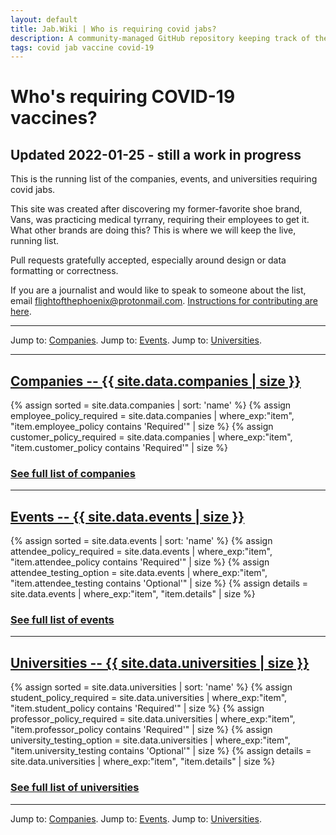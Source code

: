 ```yaml
---
layout: default
title: Jab.Wiki | Who is requiring covid jabs?
description: A community-managed GitHub repository keeping track of the brands/companies, events, and universities requiring covid jabs. 
tags: covid jab vaccine covid-19
---
```


# Who's requiring COVID-19 vaccines?

## Updated 2022-01-25 - still a work in progress
This is the running list of the companies, events, and universities requiring covid jabs. 

This site was created after discovering my former-favorite shoe brand, Vans, was practicing medical tyrrany, requiring their employees to get it.  What other brands are doing this? This is where we will keep the live, running list. 

Pull requests gratefully accepted, especially around design or data formatting or correctness. 

If you are a journalist and would like to speak to someone about the list, email flightofthephoenix@protonmail.com. <a href="https://github.com/flightofthephoenix007/jabwiki.github.io/blob/main/README.md">Instructions for contributing are here</a>.

---

Jump to: <a href="/companies.html">Companies</a>. Jump to: <a href="/events.html">Events</a>. Jump to: <a href="/universities.html">Universities</a>.

---

<a name="companies"></a>
## [Companies -- {{ site.data.companies | size }}](/companies.html)
{% assign sorted = site.data.companies | sort: 'name' %}
{% assign employee_policy_required = site.data.companies | where_exp:"item", "item.employee_policy contains 'Required'" | size %}
{% assign customer_policy_required = site.data.companies | where_exp:"item", "item.customer_policy contains 'Required'" | size %}

### [See full list of companies](/companies.html)

---

<a name="events"></a>
## [Events -- {{ site.data.events | size }}](/events.html)
{% assign sorted = site.data.events | sort: 'name' %}
{% assign attendee_policy_required = site.data.events | where_exp:"item", "item.attendee_policy contains 'Required'" | size %}
{% assign attendee_testing_option = site.data.events | where_exp:"item", "item.attendee_testing contains 'Optional'" | size %}
{% assign details = site.data.events | where_exp:"item", "item.details" | size %}


### [See full list of events](/events.html)

---

<a name="universities"></a>
## [Universities -- {{ site.data.universities | size }}](/universities.html)
{% assign sorted = site.data.universities | sort: 'name' %}
{% assign student_policy_required = site.data.universities | where_exp:"item", "item.student_policy contains 'Required'" | size %}
{% assign professor_policy_required = site.data.universities | where_exp:"item", "item.professor_policy contains 'Required'" | size %}
{% assign university_testing_option = site.data.universities | where_exp:"item", "item.university_testing contains 'Optional'" | size %}
{% assign details = site.data.universities | where_exp:"item", "item.details" | size %}

### [See full list of universities](/universities.html)

---

Jump to: <a href="/companies.html">Companies</a>. Jump to: <a href="/events.html">Events</a>. Jump to: <a href="/universities.html">Universities</a>.

